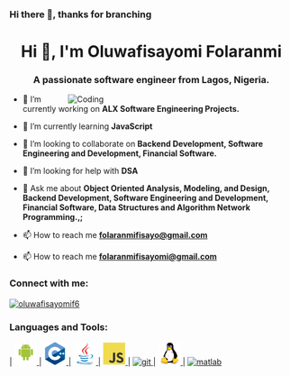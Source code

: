 ### Hi there 👋, thanks for branching

<h1 align="center">Hi 👋, I'm Oluwafisayomi Folaranmi</h1>
<h3 align="center">A passionate software engineer from Lagos, Nigeria.</h3>
<img align="right" alt="Coding" width="400" src="https://cdn.dribbble.com/users/1162077/screenshots/3848914/programmer.gif">

- 🔭 I’m currently working on **ALX Software Engineering Projects.**

- 🌱 I’m currently learning **JavaScript**

- 👯 I’m looking to collaborate on **Backend Development, Software Engineering and Development, Financial Software.**

- 🤝 I’m looking for help with **DSA**

- 💬 Ask me about **Object Oriented Analysis, Modeling, and Design, Backend Development, Software Engineering and Development, Financial Software, Data Structures and Algorithm Network Programming.,;**

- 📫 How to reach me **folaranmifisayo@gmail.com**
- 📫 How to reach me **folaranmifisayomi@gmail.com**

<h3 align="left">Connect with me:</h3>
<p align="left">
<a href="https://twitter.com/oluwafisayomif6" target="blank"><img align="center" src="https://raw.githubusercontent.com/rahuldkjain/github-profile-readme-generator/master/src/images/icons/Social/twitter.svg" alt="oluwafisayomif6" height="30" width="40" /></a>
</p>

<h3 align="left">Languages and Tools:</h3>
<p align="left"> | <a href="https://developer.android.com" target="_blank" rel="noreferrer"> <img src="https://raw.githubusercontent.com/devicons/devicon/master/icons/android/android-original-wordmark.svg" alt="android" width="40" height="40"/> </a> | <a href="https://www.w3schools.com/cpp/" target="_blank" rel="noreferrer"> <img src="https://raw.githubusercontent.com/devicons/devicon/master/icons/cplusplus/cplusplus-original.svg" alt="cplusplus" width="40" height="40"/> </a> | <a href="https://www.java.com" target="_blank" rel="noreferrer"> <img src="https://raw.githubusercontent.com/devicons/devicon/master/icons/java/java-original.svg" alt="java" width="40" height="40"/> </a> | <a href="https://developer.mozilla.org/en-US/docs/Web/JavaScript" target="_blank" rel="noreferrer"> <img src="https://raw.githubusercontent.com/devicons/devicon/master/icons/javascript/javascript-original.svg" alt="javascript" width="40" height="40"/> </a> | <a href="https://git-scm.com/" target="_blank" rel="noreferrer"> <img src="https://www.vectorlogo.zone/logos/git-scm/git-scm-icon.svg" alt="git" width="40" height="40"/> </a> | <a href="https://www.linux.org/" target="_blank" rel="noreferrer"> <img src="https://raw.githubusercontent.com/devicons/devicon/master/icons/linux/linux-original.svg" alt="linux" width="40" height="40"/> </a> | <a href="https://www.mathworks.com/" target="_blank" rel="noreferrer"> <img src="https://upload.wikimedia.org/wikipedia/commons/2/21/Matlab_Logo.png" alt="matlab" width="40" height="40"/> </a> </p>
